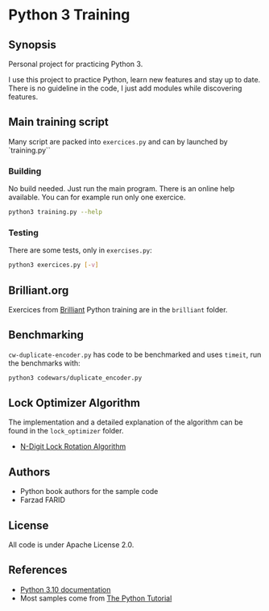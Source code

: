 # Python 3 Training

## Synopsis

Personal project for practicing Python 3.

I use this project to practice Python, learn new features and stay up to date.
There is no guideline in the code, I just add modules while discovering features.

## Main training script

Many script are packed into `exercices.py` and can by launched by `training.py``

### Building

No build needed. Just run the main program. There is an online help available.
You can for example run only one exercice.

```bash
python3 training.py --help
```

### Testing

There are some tests, only in `exercises.py`:

```bash
python3 exercices.py [-v]
```

## Brilliant.org

Exercices from [Brilliant](https://brilliant.org) Python training are in the
`brilliant` folder.

## Benchmarking

`cw-duplicate-encoder.py` has code to be benchmarked and uses `timeit`, run
the benchmarks with:

```bash
python3 codewars/duplicate_encoder.py
```

## Lock Optimizer Algorithm

The implementation and a detailed explanation of the algorithm can be found in the `lock_optimizer` folder.

*   [N-Digit Lock Rotation Algorithm](lock_optimizer/Lock_rotation_algorithm.md)

## Authors

* Python book authors for the sample code
* Farzad FARID

## License

All code is under Apache License 2.0.

## References

* [Python 3.10 documentation](https://docs.python.org/3.10/index.html)
* Most samples come from [The Python Tutorial](https://docs.python.org/3.10/tutorial/index.html)
